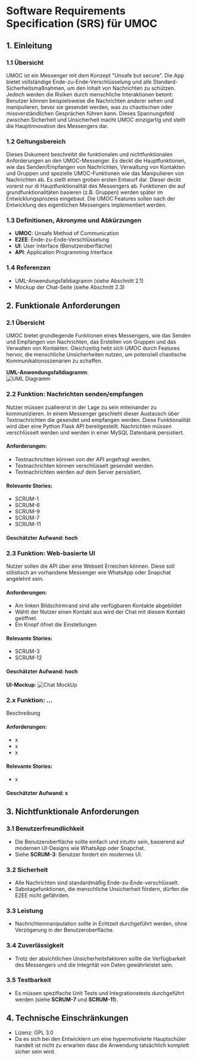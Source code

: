 # Software Requirements Specification (SRS) für UMOC

## 1. Einleitung

### 1.1 Übersicht
UMOC ist ein Messenger mit dem Konzept "Unsafe but secure". Die App bietet vollständige Ende-zu-Ende-Verschlüsselung und alle Standard-Sicherheitsmaßnahmen, um den Inhalt von Nachrichten zu schützen. Jedoch werden die Risiken durch menschliche Interaktionen betont: Benutzer können beispielsweise die Nachrichten anderer sehen und manipulieren, bevor sie gesendet werden, was zu chaotischen oder missverständlichen Gesprächen führen kann. Dieses Spannungsfeld zwischen Sicherheit und Unsicherheit macht UMOC einzigartig und stellt die Hauptinnovation des Messengers dar.

### 1.2 Geltungsbereich
Dieses Dokument beschreibt die funktionalen und nichtfunktionalen Anforderungen an den UMOC-Messenger. Es deckt die Hauptfunktionen, wie das Senden/Empfangen von Nachrichten, Verwaltung von Kontakten und Gruppen und spezielle UMOC-Funktionen wie das Manipulieren von Nachrichten ab. Es stellt einen groben ersten Entwurf dar. Dieser deckt vorerst nur di Hauptfunktionalität des Messengers ab. Funktionen die auf grundfunktionalitäten basieren (z.B. Gruppen) werden später im Entwicklungsprozess eingebaut. Die UMOC Features sollen nach der Entwicklung des eigentlichen Messengers implementiert werden.

### 1.3 Definitionen, Akronyme und Abkürzungen
- **UMOC**: Unsafe Method of Communication
- **E2EE**: Ende-zu-Ende-Verschlüsselung
- **UI**: User Interface (Benutzeroberfläche)
- **API**: Application Programming Interface

### 1.4 Referenzen
- UML-Anwendungsfalldiagramm (siehe Abschnitt 2.1)
- Mockup der Chat-Seite (siehe Abschnitt 2.3)



## 2. Funktionale Anforderungen

### 2.1 Übersicht
UMOC bietet grundlegende Funktionen eines Messengers, wie das Senden und Empfangen von Nachrichten, das Erstellen von Gruppen und das Verwalten von Kontakten. Gleichzeitig hebt sich UMOC durch Features hervor, die menschliche Unsicherheiten nutzen, um potenziell chaotische Kommunikationsszenarien zu schaffen.

**UML-Anwendungsfalldiagramm**:  
![UML Diagramm](https://github.com/user-attachments/assets/e32ffb47-1343-4cc7-aabb-b563d866874c)

### 2.2 Funktion: Nachrichten senden/empfangen
Nutzer müssen zuallererst in der Lage zu sein miteinander zu kommunizieren. In einem Messenger geschieht dieser Austausch über Textnachrichten die gesendet und empfangen werden. Diese Funktionalität wird über eine Python Flask API bereitgestellt. Nachrichten müssen verschlüsselt werden und werden in einer MySQL Datenbank persistiert.
#### Anforderungen:
- Textnachrichten können von der API angefragt werden.
- Textnachrichten können verschlüsselt gesendet werden.
- Textnachrichten werden auf dem Server persistiert.

#### Relevante Stories:
- SCRUM-1
- SCRUM-6
- SCRUM-9
- SCRUM-7
- SCRUM-11

#### Geschätzter Aufwand: hoch


### 2.3 Funktion: Web-basierte UI
Nutzer sollen die API über eine Webseit Erreichen können. Diese soll stilistisch an vorhandene Messenger wie WhatsApp oder Snapchat angelehnt sein.

#### Anforderungen:
- Am linken Bildschirmrand sind alle verfügbaren Kontakte abgebildet
- Wählt der Nutzer einen Kontakt aus wird der Chat mit diesem Kontakt geöffnet.
- Ein Knopf öfnet die Einstellungen

#### Relevante Stories:
- SCRUM-3
- SCRUM-12

#### Geschätzter Aufwand: hoch

**UI-Mockup**:
![Chat MockUp](https://github.com/user-attachments/assets/fad24d66-d7ed-45af-bee3-15e0039250e8)


### 2.x Funktion: ...
Beschreibung

#### Anforderungen:
- x
- x
- x

#### Relevante Stories:
- x

#### Geschätzter Aufwand: x



## 3. Nichtfunktionale Anforderungen

### 3.1 Benutzerfreundlichkeit
- Die Benutzeroberfläche sollte einfach und intuitiv sein, basierend auf modernen UI-Designs wie WhatsApp oder Snapchat. 
- Siehe **SCRUM-3**: Benutzer fordert ein modernes UI.

### 3.2 Sicherheit
- Alle Nachrichten sind standardmäßig Ende-zu-Ende-verschlüsselt.
- Sabotagefunktionen, die menschliche Unsicherheit fördern, dürfen die E2EE nicht gefährden.

### 3.3 Leistung
- Nachrichtenmanipulation sollte in Echtzeit durchgeführt werden, ohne Verzögerung in der Benutzeroberfläche.

### 3.4 Zuverlässigkeit
- Trotz der absichtlichen Unsicherheitsfaktoren sollte die Verfügbarkeit des Messengers und die Integrität von Daten gewährleistet sein.

### 3.5 Testbarkeit
- Es müssen spezifische Unit Tests und Integrationstests durchgeführt werden (siehe **SCRUM-7** und **SCRUM-11**).



## 4. Technische Einschränkungen
- Lizenz: GPL 3.0
- Da es sich bei den Entwicklern um eine hypermotivierte Hauptschüler handelt ist nicht zu erwarten dass die Anwendung tatsächlich komplett sicher sein wird.
